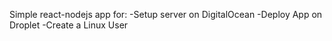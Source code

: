 Simple react-nodejs app for:
-Setup server on DigitalOcean
-Deploy App on Droplet
-Create a Linux User
